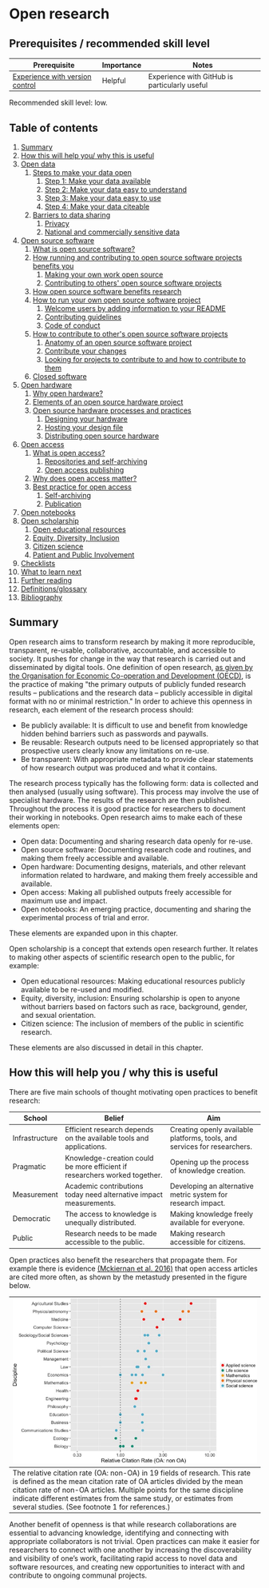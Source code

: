 # Open research

## Prerequisites / recommended skill level

| Prerequisite | Importance | Notes |
| -------------|----------|------|
| [Experience with version control](/version_control/version_control) | Helpful | Experience with GitHub is particularly useful |

Recommended skill level: low.

## Table of contents

1. [Summary](#summary)
2. [How this will help you/ why this is useful](#how-this-will-help-you--why-this-is-useful)
3. [Open data](/book/content/open_research/01/opendata.md#open-data)
    1. [Steps to make your data open](/book/content/open_research/01/opendata.md#steps-to-make-your-data-open)
        1. [Step 1: Make your data available](/book/content/open_research/01/opendata.md#step-1-make-your-data-available)
        2. [Step 2: Make your data easy to understand](/book/content/open_research/01/opendata.md#step-2-make-your-data-easy-to-understand)
        3. [Step 3: Make your data easy to use](/book/content/open_research/01/opendata.md#step-3-make-your-data-easy-to-use)
        4. [Step 4: Make your data citeable](/book/content/open_research/01/opendata.md#step-4-make-your-data-citeable)
    2. [Barriers to data sharing](/book/content/open_research/01/opendata.md#barriers-to-data-sharing)
        1. [Privacy](/book/content/open_research/01/opendata.md#privacy)
        2. [National and commercially sensitive data](/book/content/open_research/01/opendata.md#national-and-commercially-sensitive-data)
4. [Open source software](/book/content/open_research/02/opensourcesoftware.md#open-source-software)
    1. [What is open source software?](/book/content/open_research/02/opensourcesoftware.md#what-is-open-source-software)
    2. [How running and contributing to open source software projects benefits you](/book/content/open_research/02/opensourcesoftware.md#how-running-and-contributing-to-open-source-software-projects-benefits-you)
        1. [Making your own work open source](/book/content/open_research/02/opensourcesoftware.md#making-your-own-work-open-source)
        2. [Contributing to others' open source software projects](/book/content/open_research/02/opensourcesoftware.md#contributing-to-others-open-source-software-projects)
    3. [How open source software benefits research](/book/content/open_research/02/opensourcesoftware.md#how-open-source-software-benefits-research)
    4. [How to run your own open source software project](/book/content/open_research/02/opensourcesoftware.md#how-to-run-your-own-open-source-software-project)
        1. [Welcome users by adding information to your README](/book/content/open_research/02/opensourcesoftware.md#welcome-users-by-adding-information-to-your-readme)
        2. [Contributing guidelines](/book/content/open_research/02/opensourcesoftware.md#contributing-guidelines)
        3. [Code of conduct](/book/content/open_research/02/opensourcesoftware.md#code-of-conduct)
    5. [How to contribute to other's open source software projects](/book/content/open_research/02/opensourcesoftware.md#how-to-contribute-to-others-open-source-software-projects)
        1. [Anatomy of an open source software project](/book/content/open_research/02/opensourcesoftware.md#anatomy-of-an-open-source-software-project)
        2. [Contribute your changes](/book/content/open_research/02/opensourcesoftware.md#contribute-your-changes)
        3. [Looking for projects to contribute to and how to contribute to them](/book/content/open_research/02/opensourcesoftware.md#looking-for-projects-to-contribute-to-and-how-to-contribute-to-them)
    6. [Closed software](/book/content/open_research/02/opensourcesoftware.md#closed-software)
5. [Open hardware](/book/content/open_research/03/openhardware.md#open-hardware)
    1. [Why open hardware?](/book/content/open_research/03/openhardware.md#why-open-hardware)
    2. [Elements of an open source hardware project](/book/content/open_research/03/openhardware.md#elements-of-an-open-source-hardware-project)
    3. [Open source hardware processes and practices](/book/content/open_research/03/openhardware.md#open-source-hardware-processes-and-practices)
        1. [Designing your hardware](/book/content/open_research/03/openhardware.md#designing-your-hardware)
        2. [Hosting your design file](/book/content/open_research/03/openhardware.md#hosting-your-design-files)
        3. [Distributing open source hardware](/book/content/open_research/03/openhardware.md#distributing-open-source-hardware)
6. [Open access](/book/content/open_research/04/openaccess.md#open-access)
    1. [What is open access?](/book/content/open_research/04/openaccess.md#what-is-open-access)
        1. [Repositories and self-archiving](/book/content/open_research/04/openaccess.md#repositories-and-self-archiving)
        2. [Open access publishing](/book/content/open_research/04/openaccess.md#open-access-publishing)
    2. [Why does open access matter?](/book/content/open_research/04/openaccess.md#why-does-open-access-matter)
    3. [Best practice for open access](/book/content/open_research/04/openaccess.md#best-practice-for-open-access)
        1. [Self-archiving](/book/content/open_research/04/openaccess.md#self-archiving)
        2. [Publication](/book/content/open_research/04/openaccess.md#publication)
7. [Open notebooks](/book/content/open_research/05/opennotebooks.md#open-notebooks)
8. [Open scholarship](/book/content/open_research/06/openscholarship.md#open-scholarship)
    1. [Open educational resources](/book/content/open_research/06/openscholarship.md#open-educational-resources)
    2. [Equity, Diversity, Inclusion](/book/content/open_research/06/openscholarship.md#equity-diversity-inclusion)
    3. [Citizen science](/book/content/open_research/06/openscholarship.md#citizen-science)
    4. [Patient and Public Involvement](/book/content/open_research/06/openscholarship.md#patient-and-public-involvement)
9. [Checklists](/book/content/open_research/07/resources.md#checklists)
10. [What to learn next](/book/content/open_research/07/resources.md#what-to-learn-next)
11. [Further reading](/book/content/open_research/07/resources.md#further-reading)
12. [Definitions/glossary](/book/content/open_research/07/resources.md#definitionsglossary)
13. [Bibliography](/book/content/open_research/07/resources.md#bibliography)

## Summary

Open research aims to transform research by making it more reproducible, transparent, re-usable, collaborative, accountable, and accessible to society. It pushes for change in the way that research is carried out and disseminated by digital tools. One definition of open research, [as given by the Organisation for Economic Co-operation and Development (OECD)](https://www.fct.pt/dsi/docs/Making_Open_Science_a_Reality.pdf "Making Open Science a Reality, OECD Science, Technology and Industry Policy Papers No. 25"), is the practice of making "the primary outputs of publicly funded research results – publications and the research data – publicly accessible in digital format with no or minimal restriction." In order to achieve this openness in research, each element of the research process should:

- Be publicly available: It is difficult to use and benefit from knowledge hidden behind barriers such as passwords and paywalls.
- Be reusable: Research outputs need to be licensed appropriately so that prospective users clearly know any limitations on re-use.
- Be transparent: With appropriate metadata to provide clear statements of how research output was produced and what it contains.

The research process typically has the following form: data is collected and then analysed (usually using software). This process may involve the use of specialist hardware. The results of the research are then published. Throughout the process it is good practice for researchers to document their working in notebooks. Open research aims to make each of these elements open:

- Open data: Documenting and sharing research data openly for re-use.
- Open source software: Documenting research code and routines, and making them freely accessible and available.
- Open hardware: Documenting designs, materials, and other relevant information related to hardware, and making them freely accessible and available.
- Open access: Making all published outputs freely accessible for maximum use and impact.
- Open notebooks: An emerging practice, documenting and sharing the experimental process of trial and error.

These elements are expanded upon in this chapter.

Open scholarship is a concept that extends open research further. It relates to making other aspects of scientific research open to the public, for example:

- Open educational resources: Making educational resources publicly available to be re-used and modified.
- Equity, diversity, inclusion: Ensuring scholarship is open to anyone without barriers based on factors such as race, background, gender, and sexual orientation.
- Citizen science: The inclusion of members of the public in scientific research.

These elements are also discussed in detail in this chapter.

## How this will help you / why this is useful

There are five main schools of thought motivating open practices to benefit research:

| School                     | Belief               | Aim                                               |
| -------------------------- | -------------------- | ------------------------------------------------- |
| Infrastructure | Efficient research depends on the available tools and applications. | Creating openly available platforms, tools, and services for researchers. |
| Pragmatic | Knowledge-creation could be more efficient if researchers worked together. | Opening up the process of knowledge creation. |
| Measurement | Academic contributions today need alternative impact measurements. | Developing an alternative metric system for research impact. |
| Democratic | The access to knowledge is unequally distributed. | Making knowledge freely available for everyone. |
| Public | Research needs to be made accessible to the public. | Making research accessible for citizens. |

Open practices also benefit the researchers that propagate them. For example there is evidence [(Mckiernan et al. 2016)](https://elifesciences.org/articles/16800) that open access articles are cited more often, as shown by the metastudy presented in the figure below.

| ![open_access_citatations](../figures/open_access_citatations.jpg) |
| -----------------------------------------------------|
| The relative citation rate (OA: non-OA) in 19 fields of research. This rate is defined as the mean citation rate of OA articles divided by the mean citation rate of non-OA articles. Multiple points for the same discipline indicate different estimates from the same study, or estimates from several studies. (See footnote 1 for references.) |

Another benefit of openness is that while research collaborations are essential to advancing knowledge, identifying and connecting with appropriate collaborators is not trivial. Open practices can make it easier for researchers to connect with one another by increasing the discoverability and visibility of one’s work, facilitating rapid access to novel data and software resources, and creating new opportunities to interact with and contribute to ongoing communal projects.
